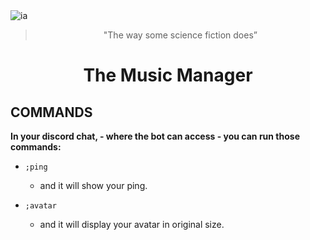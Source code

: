 
<img alt="ia" src="https://i.pinimg.com/originals/f1/fa/8b/f1fa8baca0680795da6e3183cc8dde4e.jpg" />

<div align="center">
  <blockquote >"The way some science fiction does”</blockquote>

  <h1>The Music Manager</h1>

</div>

## COMMANDS

**In your discord chat, - where the bot can access - you can run those commands:**

* ``;ping``
  * and it will show your ping.

* ``;avatar``
  * and it will display your avatar in original size.
